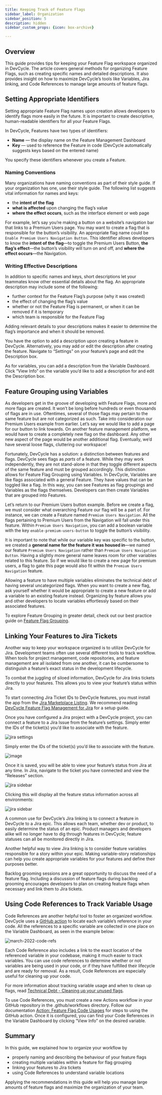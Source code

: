 ```yaml
---
title: Keeping Track of Feature Flags
sidebar_label: Organization
sidebar_position: 5
description: hidden
sidebar_custom_props: {icon: box-archive}

---
```


## Overview

This guide provides tips for keeping your Feature Flag workspace organized in DevCycle. The article covers general methods for organizing Feature Flags, such as creating specific names and detailed descriptions. It also provides insight on how to maximize DevCycle’s tools like Variables, Jira linking, and Code References to manage large amounts of feature flags.

## Setting Appropriate Identifiers

Setting appropriate Feature Flag names upon creation allows developers to identify flags more easily in the future. It is important to create descriptive, human-readable identifiers for all your Feature Flags.

In DevCycle, Features have two types of identifiers:

- **Name** — the display name on the Feature Management Dashboard
- **Key** — used to reference the Feature in code (DevCycle automatically suggests keys based on the entered name)

You specify these identifiers whenever you create a Feature. 

### Naming Conventions

Many organizations have naming conventions as part of their style guide. If your organization has one, use their style guide. The following list suggests vital information for names and keys:

- the **intent of the flag**
- **what is affected** upon changing the flag’s value
- **where the effect occurs**, such as the interface element or web page

For example, let’s say you’re making a button on a website’s navigation bar that links to a Premium Users page. You may want to create a flag that is responsible for the button’s visibility. An appropriate flag name could be `Enable Premium Users Navigation Button`. This identifier allows developers to know the **intent of the flag**—to toggle the Premium Users Button, **the flag’s effect**—the button’s visibility will turn on and off, and **where the effect occurs**—the Navigation.

### Writing Effective Descriptions

In addition to specific names and keys, short descriptions let your teammates know other essential details about the flag. An appropriate description may include some of the following:

- further context for the Feature Flag’s purpose (why it was created)
- the effect of changing the flag’s value
- whether or not the Feature Flag is permanent, or when it can be removed if it is temporary
- which team is responsible for the Feature Flag

Adding relevant details to your descriptions makes it easier to determine the flag’s importance and when it should be removed.

You have the option to add a description upon creating a feature in DevCycle. Alternatively, you may add or edit the description after creating the feature. Navigate to “Settings” on your feature’s page and edit the Description box.

As for variables, you can add a description from the Variable Dashboard. Click “View Info” on the variable you’d like to add a description for and edit the Description box.

## Feature Grouping using Variables

As developers get in the groove of developing with Feature Flags, more and more flags are created. It won’t be long before hundreds or even thousands of flags are in use. Oftentimes, several of those flags may pertain to the same feature but are not categorized as such. Take into consideration our Premium Users example from earlier. Let’s say we would like to add a page for our button to link towards. On another feature management platform, we would have to create a completely new flag on the dashboard. Any other new aspect of the page would be another additional flag. Eventually, we’d have several loose flags, cluttering our workspace!

Fortunately, DevCycle has a solution: a distinction between features and flags. DevCycle sees flags as *parts* of a feature. While they may work independently, they are not stand-alone in that they toggle different aspects of the same feature and must be grouped accordingly. This distinction allows for Feature Flag Grouping using Variables. In DevCycle, Variables are like flags associated with a general Feature. They have values that can be toggled like a flag. In this way, you can see Features as flag groupings and Variables as the flags themselves. Developers can then create Variables that are grouped into Features.

Let’s return to our Premium Users button example. Before we create a flag, we must consider what overarching Feature our flag will be a part of. For instance, we can create a Feature named `Premium Users Navigation`. All the flags pertaining to Premium Users from the Navigation will fall under this feature. Within `Premium Users Navigation`, you can add a boolean variable with the key `enable-premium-users-button` to toggle the button’s visibility. 

It is important to note that while our variable key was specific to the button, we created a **general name for the feature it was housed in**—we named our feature `Premium Users Navigation` rather than `Premium Users Navigation Button`. Having a slightly more general name leaves room for other variables related to this feature. So if we would like to create a new page for premium users, a flag to gate this page would also fit within the `Premium Users Navigation` feature. 

Allowing a feature to have multiple variables eliminates the technical debt of having several uncategorized flags. When you want to create a new flag, ask yourself whether it would be appropriate to create a new feature or add a variable to an existing feature instead. Organizing by feature allows you and other developers to locate variables effortlessly based on their associated features.

To explore Feature Grouping in greater detail, check out our best practice guide on [Feature Flag Grouping](/best-practices/feature-grouping).

## Linking Your Features to Jira Tickets

Another way to keep your workspace organized is to utilize DevCycle for Jira. Development teams often use several different tools to track workflow. When tools for project management, code repositories, and feature management are all isolated from one another, it can be cumbersome to distinguish a feature’s exact status in the development lifecycle.

To combat the juggling of siloed information, DevCycle for Jira links tickets directly to your features. This allows you to view your feature’s status within Jira. 

To start connecting Jira Ticket IDs to DevCycle features, you must install the app from the [Jira Marketplace Listing](https://marketplace.atlassian.com/apps/1227643/devcycle-feature-flag-management-for-jira). We recommend reading [DevCycle Feature Flag Management for Jira](/tools-and-integrations/Jira/jira-integration) for a setup guide.

Once you have configured a Jira project with a DevCycle project, you can connect a feature to a Jira Issue from the feature’s settings. Simply enter the IDs of the ticket(s) you’d like to associate with the feature.

![jira settings](/feb-2022-jira-settings.png)

Simply enter the IDs of the ticket(s) you’d like to associate with the feature. 

![image](/feb-2022-jira-ids-entered.png)

Once it is saved, you will be able to view your feature’s status from Jira at any time. In Jira, navigate to the ticket you have connected and view the “Releases” section. 

![jira sidebar](/feb-2022-within-jira.png)

Clicking this will display all the feature status information across all environments:

![jira sidebar](/feb-2022-jira-example.png)

A common use for DevCycle’s Jira linking is to connect a feature in DevCycle to a Jira epic. This allows each team, whether dev or product, to easily determine the status of an epic. Product managers and developers alike will no longer have to dig through features in DevCycle; feature statuses can all be monitored directly in Jira. 

Another helpful way to view Jira linking is to consider feature variables responsible for a story within your epic. Making variable-story relationships can help you create appropriate variables for your features and define their purposes better.

Backlog grooming sessions are a great opportunity to discuss the need of a feature flag. Including a discussion of feature flags during backlog grooming encourages developers to plan on creating feature flags when necessary and link them to Jira tickets.

## Using Code References to Track Variable Usage

Code References are another helpful tool to foster an organized workflow. DevCycle uses a [GitHub action](/tools-and-integrations/Github/gh-feature-usage-action) to locate each variable’s reference in your code. All the references to a specific variable are collected in one place on the Variable Dashboard, as seen in the example below:

![march-2022-code-refs](/march-2022-code-refs.png)

Each Code Reference also includes a link to the exact location of the referenced variable in your codebase, making it much easier to track variables. You can use code references to determine whether or not variables are being used in your code, or if they have fulfilled their lifecycle and are ready for removal. As a result, Code References are especially useful for cleaning up your code. 

For more information about tracking variable usage and when to clean up flags, read [Technical Debt - Cleaning up your unused flags](/best-practices/feature-flag-cleanup).

To use Code References, you must create a new Actions workflow in your GitHub repository in the .github/workflows directory. Follow our documentation [Action: Feature Flag Code Usages](/tools-and-integrations/Github/gh-feature-usage-action) for steps to using the GitHub action. Once it is configured, you can find your Code References in the Variable Dashboard by clicking “View Info” on the desired variable.

## Summary

In this guide, we explained how to organize your workflow by 

- properly naming and describing the behaviour of your feature flags
- creating multiple variables within a feature for flag grouping
- linking your features to Jira tickets
- using Code References to understand variable locations

Applying the recommendations in this guide will help you manage large amounts of feature flags and maximize the organization of your team.
